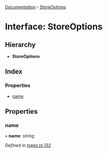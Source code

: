 [Documentation](../README.md) › [StoreOptions](storeoptions.md)

# Interface: StoreOptions

## Hierarchy

* **StoreOptions**

## Index

### Properties

* [name](storeoptions.md#name)

## Properties

###  name

• **name**: *string*

*Defined in [types.ts:132](https://github.com/badbatch/cachemap/blob/1f50616/packages/core/src/types.ts#L132)*
